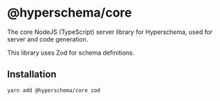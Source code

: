 # @hyperschema/core

The core NodeJS (TypeScript) server library for Hyperschema, used for server and code generation.

This library uses Zod for schema definitions.

## Installation

```sh
yarn add @hyperschema/core zod
```
